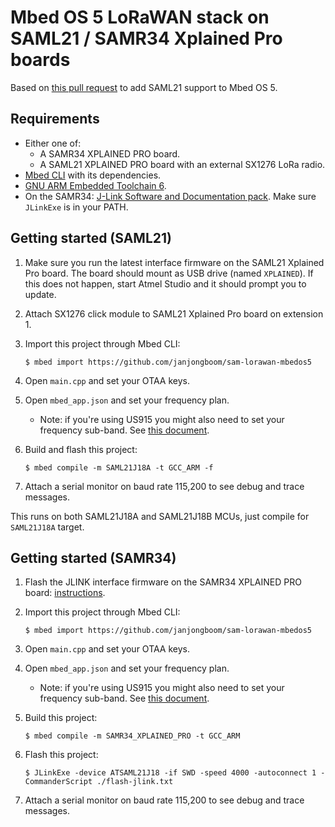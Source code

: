 # Mbed OS 5 LoRaWAN stack on SAML21 / SAMR34 Xplained Pro boards

Based on [this pull request](https://github.com/ARMmbed/mbed-os/pull/8658) to add SAML21 support to Mbed OS 5.

## Requirements

* Either one of:
    * A SAMR34 XPLAINED PRO board.
    * A SAML21 XPLAINED PRO board with an external SX1276 LoRa radio.
* [Mbed CLI](https://github.com/ARMmbed/mbed-cli) with its dependencies.
* [GNU ARM Embedded Toolchain 6](https://developer.arm.com/open-source/gnu-toolchain/gnu-rm/downloads).
* On the SAMR34: [J-Link Software and Documentation pack](https://www.segger.com/downloads/jlink/#J-LinkSoftwareAndDocumentationPack). Make sure `JLinkExe` is in your PATH.

## Getting started (SAML21)

1. Make sure you run the latest interface firmware on the SAML21 Xplained Pro board. The board should mount as USB drive (named `XPLAINED`). If this does not happen, start Atmel Studio and it should prompt you to update.
1. Attach SX1276 click module to SAML21 Xplained Pro board on extension 1.
1. Import this project through Mbed CLI:

    ```
    $ mbed import https://github.com/janjongboom/sam-lorawan-mbedos5
    ```

1. Open `main.cpp` and set your OTAA keys.
1. Open `mbed_app.json` and set your frequency plan.

    * Note: if you're using US915 you might also need to set your frequency sub-band. See [this document](https://gist.github.com/janjongboom/9defa62017f260ca1c4aa89708bcafec).

1. Build and flash this project:

    ```
    $ mbed compile -m SAML21J18A -t GCC_ARM -f
    ```

1. Attach a serial monitor on baud rate 115,200 to see debug and trace messages.

This runs on both SAML21J18A and SAML21J18B MCUs, just compile for `SAML21J18A` target.

## Getting started (SAMR34)

1. Flash the JLINK interface firmware on the SAMR34 XPLAINED PRO board: [instructions](https://www.segger.com/products/debug-probes/j-link/models/other-j-links/j-link-edbg/).
1. Import this project through Mbed CLI:

    ```
    $ mbed import https://github.com/janjongboom/sam-lorawan-mbedos5
    ```

1. Open `main.cpp` and set your OTAA keys.
1. Open `mbed_app.json` and set your frequency plan.

    * Note: if you're using US915 you might also need to set your frequency sub-band. See [this document](https://gist.github.com/janjongboom/9defa62017f260ca1c4aa89708bcafec).

1. Build this project:

    ```
    $ mbed compile -m SAMR34_XPLAINED_PRO -t GCC_ARM
    ```

1. Flash this project:

    ```
    $ JLinkExe -device ATSAML21J18 -if SWD -speed 4000 -autoconnect 1 -CommanderScript ./flash-jlink.txt
    ```

1. Attach a serial monitor on baud rate 115,200 to see debug and trace messages.
